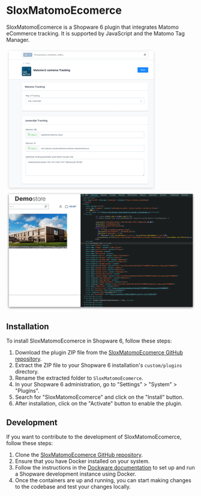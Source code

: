 # SloxMatomoEcomerce
SloxMatomoEcomerce is a Shopware 6 plugin that integrates Matomo eCommerce tracking. It is supported by JavaScript and the Matomo Tag Manager.

<img src="./_preview/Xnip2024-06-14_15-24-19.jpg" width="400"><img src="./_preview/Xnip2024-06-14_15-25-10.jpg" width="600">

## Installation
To install SloxMatomoEcomerce in Shopware 6, follow these steps:
1. Download the plugin ZIP file from the [SloxMatomoEcomerce GitHub repository](https://github.com/SloxSoft/SloxMatomoEcomerce/releases).
2. Extract the ZIP file to your Shopware 6 installation's `custom/plugins` directory.
3. Rename the extracted folder to `SloxMatomoEcomerce`.
4. In your Shopware 6 administration, go to "Settings" > "System" > "Plugins".
5. Search for "SloxMatomoEcomerce" and click on the "Install" button.
6. After installation, click on the "Activate" button to enable the plugin.

## Development
If you want to contribute to the development of SloxMatomoEcomerce, follow these steps:

1. Clone the [SloxMatomoEcomerce GitHub repository](https://github.com/SloxSoft/SloxMatomoEcomerce).
2. Ensure that you have Docker installed on your system.
3. Follow the instructions in the [Dockware documentation](https://docs.dockware.io/setup/docker-setup) to set up and run a Shopware development instance using Docker.
4. Once the containers are up and running, you can start making changes to the codebase and test your changes locally.




